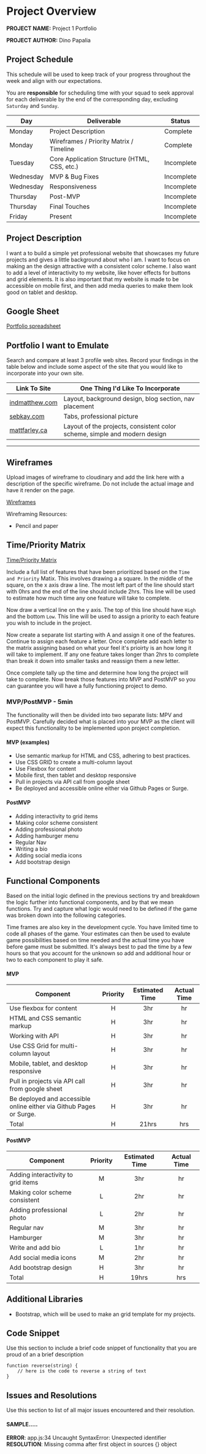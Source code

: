 # Project Overview

**PROJECT NAME:** Project 1 Portfolio

**PROJECT AUTHOR:** Dino Papalia

## Project Schedule

This schedule will be used to keep track of your progress throughout the week and align with our expectations.  

You are **responsible** for scheduling time with your squad to seek approval for each deliverable by the end of the corresponding day, excluding `Saturday` and `Sunday`.

|  Day | Deliverable | Status
|---|---| ---|
|Monday| Project Description | Complete
|Monday| Wireframes / Priority Matrix / Timeline | Complete
|Tuesday| Core Application Structure (HTML, CSS, etc.) | Incomplete
|Wednesday| MVP & Bug Fixes | Incomplete
|Wednesday| Responsiveness | Incomplete
|Thursday| Post-MVP | Incomplete
|Thursday| Final Touches | Incomplete
|Friday| Present | Incomplete


## Project Description

I want a to build a simple yet professional website that showcases my future projects and gives a little background about who I am. I want to focus on making an the design attractive with a consistent color scheme. I also want to add a level of interactivity to my website, like hover effects for buttons and grid elements. It is also important that my website is made to be accessible on mobile first, and then add media queries to make them look good on tablet and desktop.

## Google Sheet

[Portfolio spreadsheet](https://docs.google.com/spreadsheets/d/1_gF9Jwz71nK6o8FToZKJ7h-pNMTrez016mtdOwk4BPw/edit#gid=0)


## Portfolio I want to Emulate

Search and compare at least 3 profile web sites.  Record your findings in the table below and include some aspect of the site that you would like to incorporate into your own site.

Link To Site  | One Thing I'd Like To Incorporate | 
| ------------- | ------------- |
| [indmatthew.com](http://findmatthew.com/)| Layout, background design, blog section, nav placement |
|[sebkay.com](https://sebkay.com/) | Tabs, professional picture |
| [mattfarley.ca](http://mattfarley.ca/) |  Layout of the projects, consistent color scheme, simple and modern design |

---

## Wireframes

Upload images of wireframe to cloudinary and add the link here with a description of the specific wireframe. Do not include the actual image and have it render on the page.  

[Wireframes](https://docs.google.com/document/d/1HPAU0DuwFwmDBkNP7Q8Dk_c9hHDX41f0kFZw4pBHEgA/edit?usp=sharing)

Wireframing Resources:

- Pencil and paper

## Time/Priority Matrix 

[Time/Priority Matrix](https://docs.google.com/document/d/1OJ5YjlQn5hWix9BgTAjFHpBxDr5xBQoHHYVC7384N-Q/edit?usp=sharing)

Include a full list of features that have been prioritized based on the `Time and Priority` Matix.  This involves drawing a a square.  In the middle of the square, on the x axis draw a line.  The most left part of the line should start with 0hrs and the end of the line should include 2hrs.  This line will be used to estimate how much time any one feature will take to complete. 

Now draw a vertical line on the y axis.  The top of this line should have `High` and the bottom `Low`.  This line will be used to assign a priority to each feature you wish to include in the project.  

Now create a separate list starting with A and assign it one of the features.  Continue to assign each feature a letter.  Once complete add each letter to the matrix assigning based on what your feel it's prioirty is an how long it will take to implement. If any one feature takes longer than 2hrs to complete than break it down into smaller tasks and reassign them a new letter. 

Once complete tally up the time and determine how long the project will take to complete. Now break those features into MVP and PostMVP so you can guarantee you will have a fully functioning project to demo. 

### MVP/PostMVP - 5min

The functionality will then be divided into two separate lists: MPV and PostMVP.  Carefully decided what is placed into your MVP as the client will expect this functionality to be implemented upon project completion.  

#### MVP (examples)

- Use semantic markup for HTML and CSS, adhering to best practices.
- Use CSS GRID to create a multi-column layout
- Use Flexbox for content
- Mobile first, then tablet and desktop responsive
- Pull in projects via API call from google sheet
- Be deployed and accessible online either via Github Pages or Surge.

#### PostMVP 

- Adding interactivity to grid items
- Making color scheme consistent
- Adding professional photo
- Adding hamburger menu
- Regular Nav
- Writing a bio
- Adding social media icons
- Add bootstrap design


## Functional Components

Based on the initial logic defined in the previous sections try and breakdown the logic further into functional components, and by that we mean functions.  Try and capture what logic would need to be defined if the game was broken down into the following categories.

Time frames are also key in the development cycle.  You have limited time to code all phases of the game.  Your estimates can then be used to evalute game possibilities based on time needed and the actual time you have before game must be submitted. It's always best to pad the time by a few hours so that you account for the unknown so add and additional hour or two to each component to play it safe.

#### MVP
| Component | Priority | Estimated Time | Actual Time |
| --- | :---: |  :---: | :---: | 
| Use flexbox for content | H | 3hr | hr |
| HTML and CSS semantic markup | H | 3hr | hr |
| Working with API | H | 3hr | hr | 
| Use CSS Grid for multi-column layout | H | 3hr | hr |
| Mobile, tablet, and desktop responsive | H | 3hr | hr |
| Pull in projects via API call from google sheet | H | 3hr | hr |
| Be deployed and accessible online either via Github Pages or Surge. | H | 3hr | hr
| Total | H | 21hrs | hrs |

#### PostMVP
| Component | Priority | Estimated Time | Actual Time |
| --- | :---: |  :---: | :---: | 
| Adding interactivity to grid items | M | 3hr | hr | hr |
| Making color scheme consistent | L | 2hr | hr |
| Adding professional photo | L | 2hr | hr |
| Regular nav | M | 3hr | hr |
| Hamburger | M | 3hr | hr |
| Write and add bio | L | 1hr | hr |
| Add social media icons | M | 2hr | hr |
| Add bootstrap design | H | 3hr | hr |
| Total | H | 19hrs | hrs |

## Additional Libraries
- Bootstrap, which will be used to make an grid template for my projects.

## Code Snippet

Use this section to include a brief code snippet of functionality that you are proud of an a brief description  

```
function reverse(string) {
	// here is the code to reverse a string of text
}
```

## Issues and Resolutions
 Use this section to list of all major issues encountered and their resolution.

#### SAMPLE.....
**ERROR**: app.js:34 Uncaught SyntaxError: Unexpected identifier                                
**RESOLUTION**: Missing comma after first object in sources {} object

